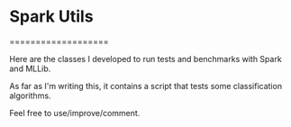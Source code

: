 # Spark Utils
===================

Here are the classes I developed to run tests and benchmarks with Spark and MLLib.

As far as I'm writing this, it contains a script that tests some classification algorithms.

Feel free to use/improve/comment.
